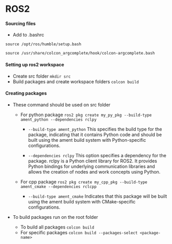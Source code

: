 # ROS2

#### Sourcing files
- Add to .bashrc

```source /opt/ros/humble/setup.bash```

```source /usr/share/colcon_argcomplete/hook/colcon-argcomplete.bash```

#### Setting up ros2 workspace
- Create src folder ```mkdir src```
- Build packages and create workspace folders ```colcon build```

#### Creating packages
- These command should be used on src folder
  - For python package
  ``ros2 pkg create my_py_pkg --build-type ament_python --dependencies rclpy``
    - ```--build-type ament_python``` This specifies the build type for the package, indicating that it contains Python code and should be built using the ament build system with Python-specific configurations.

    - ```--dependencies rclpy``` This option specifies a dependency for the package. rclpy is a Python client library for ROS2. It provides Python bindings for underlying communication libraries and allows the creation of nodes and work concepts using Python.

  - For cpp package
    ```ros2 pkg create my_cpp_pkg --build-type ament_cmake --dependencies rclcpp```
      - ```--build-type ament_cmake``` Indicates that this package will be built using the ament build system with CMake-specific configurations.

- To build packages run on the root folder
  - To build all packages ```colcon build```
  - For specific packages ```colcon build --packages-select <package-name>```
